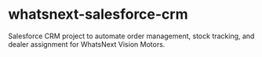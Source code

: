 # whatsnext-salesforce-crm
Salesforce CRM project to automate order management, stock tracking, and dealer assignment for WhatsNext Vision Motors.
